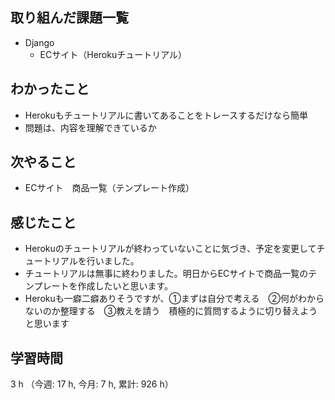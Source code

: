 ## 取り組んだ課題一覧
- Django
    - ECサイト（Herokuチュートリアル）


## わかったこと
- Herokuもチュートリアルに書いてあることをトレースするだけなら簡単    
- 問題は、内容を理解できているか

## 次やること
- ECサイト　商品一覧（テンプレート作成）    

## 感じたこと
- Herokuのチュートリアルが終わっていないことに気づき、予定を変更してチュートリアルを行いました。
- チュートリアルは無事に終わりました。明日からECサイトで商品一覧のテンプレートを作成したいと思います。
- Herokuも一癖二癖ありそうですが、①まずは自分で考える　②何がわからないのか整理する　③教えを請う　積極的に質問するように切り替えようと思います
    
## 学習時間
3 h （今週: 17 h, 今月: 7 h, 累計: 926 h）